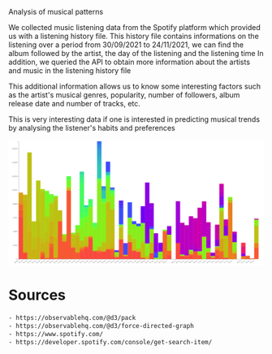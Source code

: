 

Analysis of musical patterns

We collected music listening data from the Spotify platform which provided us with a listening history file.
This history file contains informations on the listening over a period from 30/09/2021 to 24/11/2021, we can find the album followed by the artist, the day of the listening and the listening time
In addition, we queried the API to obtain more information about the artists and music in the listening history file

This additional information allows us to know some interesting factors such as the artist's musical genres, popularity, number of followers, album release date and number of tracks, etc.

This is very interesting data if one is interested in predicting musical trends by analysing the listener's habits and preferences


![Alt text](https://github.com/poiazeqsd/Projet-DataViz/blob/main/12-thumbnail.png?raw=true)

# Sources
    - https://observablehq.com/@d3/pack
    - https://observablehq.com/@d3/force-directed-graph
    - https://www.spotify.com/
    - https://developer.spotify.com/console/get-search-item/   